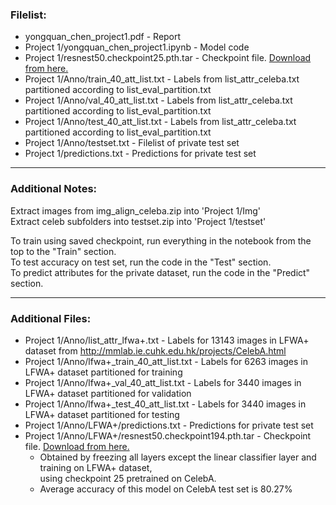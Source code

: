 ### Filelist:  
- yongquan_chen_project1.pdf               - Report  
- Project 1/yongquan_chen_project1.ipynb   - Model code  
- Project 1/resnest50.checkpoint25.pth.tar - Checkpoint file. [Download from here.](https://drive.google.com/file/d/1eheXdPKYTk0NixkU9_RTubN4kPZmccVK)  
- Project 1/Anno/train_40_att_list.txt     - Labels from list_attr_celeba.txt partitioned according to list_eval_partition.txt  
- Project 1/Anno/val_40_att_list.txt       - Labels from list_attr_celeba.txt partitioned according to list_eval_partition.txt  
- Project 1/Anno/test_40_att_list.txt      - Labels from list_attr_celeba.txt partitioned according to list_eval_partition.txt  
- Project 1/Anno/testset.txt               - Filelist of private test set  
- Project 1/predictions.txt                - Predictions for private test set  

---

### Additional Notes:
Extract images from img_align_celeba.zip into 'Project 1/Img'  
Extract celeb subfolders into testset.zip into 'Project 1/testset'  

To train using saved checkpoint, run everything in the notebook from the top to the "Train" section.  
To test accuracy on test set, run the code in the "Test" section.  
To predict attributes for the private dataset, run the code in the "Predict" section.  

---

### Additional Files:
- Project 1/Anno/list_attr_lfwa+.txt                   - Labels for 13143 images in LFWA+ dataset from http://mmlab.ie.cuhk.edu.hk/projects/CelebA.html  
- Project 1/Anno/lfwa+_train_40_att_list.txt           - Labels for 6263 images in LFWA+ dataset partitioned for training  
- Project 1/Anno/lfwa+_val_40_att_list.txt             - Labels for 3440 images in LFWA+ dataset partitioned for validation  
- Project 1/Anno/lfwa+_test_40_att_list.txt            - Labels for 3440 images in LFWA+ dataset partitioned for testing  
- Project 1/Anno/LFWA+/predictions.txt                 - Predictions for private test set  
- Project 1/Anno/LFWA+/resnest50.checkpoint194.pth.tar - Checkpoint file. [Download from here.](https://drive.google.com/file/d/1DHJMAzqeycPntu3COiJu0XHQs3dYkUnR/view?usp=sharing)  
  - Obtained by freezing all layers except the linear classifier layer and training on LFWA+ dataset,  
    using checkpoint 25 pretrained on CelebA.  
  - Average accuracy of this model on CelebA test set is 80.27%
